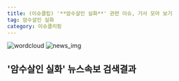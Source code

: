 ```yaml
---
title: (이슈클립) '**암수살인 실화**' 관련 이슈, 기사 모아 보기
tag: 암수살인 실화
category: 이슈클리핑
---
```

![wordcloud](https://s3.ap-northeast-2.amazonaws.com/lyrics101-wordcloud/2018-09-21-1537523590.png)
![news_img](https://user-images.githubusercontent.com/42597476/44507050-1206f400-a6e4-11e8-8d98-7ffbfebb353f.png)
## **'**암수살인 실화**'** 뉴스속보 검색결과

